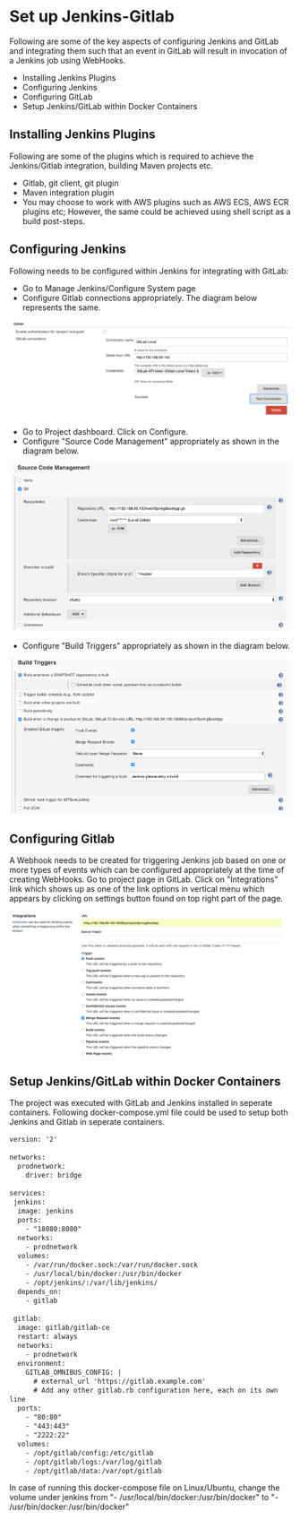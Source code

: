 # Set up Jenkins-Gitlab

Following are some of the key aspects of configuring Jenkins and GitLab and integrating them such that an event in GitLab will result in invocation of a Jenkins job using WebHooks.

 - Installing Jenkins Plugins
 - Configuring Jenkins
 - Configuring GitLab
 - Setup Jenkins/GitLab within Docker Containers

## Installing Jenkins Plugins

Following are some of the plugins which is required to achieve the Jenkins/Gitlab integration, building Maven projects etc.

 - Gitlab, git client, git plugin
 - Maven integration plugin
 - You may choose to work with AWS plugins such as AWS ECS, AWS ECR plugins etc; However, the same could be achieved using shell script as a build post-steps.

## Configuring Jenkins

Following needs to be configured within Jenkins for integrating with GitLab:

 - Go to Manage Jenkins/Configure System page
 - Configure Gitlab connections appropriately. The diagram below represents the same.

![Gitlab Connection Configuration](images/configure_gitlab_connections.png)

 - Go to Project dashboard. Click on Configure.
 - Configure "Source Code Management" appropriately as shown in the diagram below.

![Source Code Management Configuration](images/configure_scm.png)

 - Configure "Build Triggers" appropriately as shown in the diagram below.

![Build Triggers Configuration](images/configure_build_triggers.png)


## Configuring Gitlab

A Webhook needs to be created for triggering Jenkins job based on one or more types of events which can be configured appropriately at the time of creating WebHooks. Go to project page in GitLab. Click on "Integrations" link which shows up as one of the link options in vertical menu which appears by clicking on settings button found on top right part of the page.

![Gitlab Webhooks Configuration](images/configure_gitlab_webhooks.png)


## Setup Jenkins/GitLab within Docker Containers

The project was executed with GitLab and Jenkins installed in seperate containers. Following docker-compose.yml file could be used to setup both Jenkins and Gitlab in seperate containers.
```
version: '2'

networks:
  prodnetwork:
    driver: bridge

services:
 jenkins:
  image: jenkins
  ports:
    - "18080:8080"
  networks:
    - prodnetwork
  volumes:
    - /var/run/docker.sock:/var/run/docker.sock
    - /usr/local/bin/docker:/usr/bin/docker
    - /opt/jenkins/:/var/lib/jenkins/
  depends_on:
    - gitlab

 gitlab:
  image: gitlab/gitlab-ce
  restart: always
  networks:
    - prodnetwork
  environment:
    GITLAB_OMNIBUS_CONFIG: |
      # external_url 'https://gitlab.example.com'
      # Add any other gitlab.rb configuration here, each on its own line
  ports:
    - "80:80"
    - "443:443"
    - "2222:22"
  volumes:
    - /opt/gitlab/config:/etc/gitlab
    - /opt/gitlab/logs:/var/log/gitlab
    - /opt/gitlab/data:/var/opt/gitlab
```
In case of running this docker-compose file on Linux/Ubuntu, change the volume under jenkins from "- /usr/local/bin/docker:/usr/bin/docker" to "- /usr/bin/docker:/usr/bin/docker"
